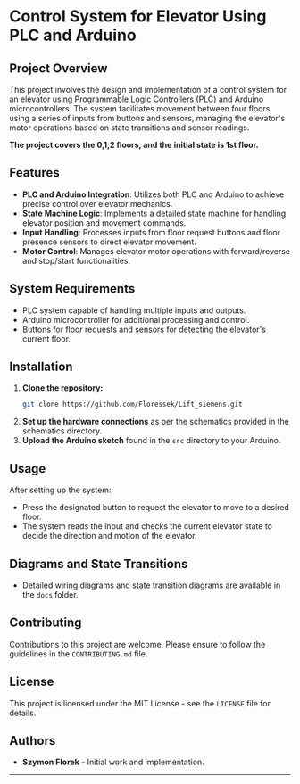 # Control System for Elevator Using PLC and Arduino

## Project Overview

This project involves the design and implementation of a control system for an elevator using Programmable Logic Controllers (PLC) and Arduino microcontrollers. The system facilitates movement between four floors using a series of inputs from buttons and sensors, managing the elevator's motor operations based on state transitions and sensor readings.

**The project covers the 0,1,2 floors, and the** **initial state is 1st floor.**

## Features

- **PLC and Arduino Integration**: Utilizes both PLC and Arduino to achieve precise control over elevator mechanics.
- **State Machine Logic**: Implements a detailed state machine for handling elevator position and movement commands.
- **Input Handling**: Processes inputs from floor request buttons and floor presence sensors to direct elevator movement.
- **Motor Control**: Manages elevator motor operations with forward/reverse and stop/start functionalities.

## System Requirements

- PLC system capable of handling multiple inputs and outputs.
- Arduino microcontroller for additional processing and control.
- Buttons for floor requests and sensors for detecting the elevator's current floor.

## Installation

1. **Clone the repository:**
   ```bash
   git clone https://github.com/Floressek/Lift_siemens.git
   ```
2. **Set up the hardware connections** as per the schematics provided in the schematics directory.
3. **Upload the Arduino sketch** found in the `src` directory to your Arduino.

## Usage

After setting up the system:
- Press the designated button to request the elevator to move to a desired floor.
- The system reads the input and checks the current elevator state to decide the direction and motion of the elevator.

## Diagrams and State Transitions

- Detailed wiring diagrams and state transition diagrams are available in the `docs` folder.

## Contributing

Contributions to this project are welcome. Please ensure to follow the guidelines in the `CONTRIBUTING.md` file.

## License

This project is licensed under the MIT License - see the `LICENSE` file for details.

## Authors

- **Szymon Florek** - Initial work and implementation.

---
